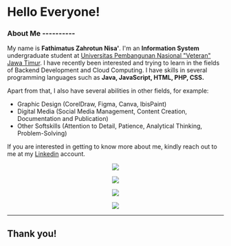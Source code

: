 # Hello Everyone! 

### About Me ----------
My name is **Fathimatus Zahrotun Nisa'**. I'm an **Information System** undergraduate student at [Universitas Pembangunan Nasional "Veteran" Jawa Timur](https://www.upnjatim.ac.id/). I have recently been interested and trying to learn in the fields of Backend Development and Cloud Computing. I have skills in several programming languages ​​such as **Java, JavaScript, HTML, PHP, CSS.**

Apart from that, I also have several abilities in other fields, for example: 
* Graphic Design (CorelDraw, Figma, Canva, IbisPaint)
* Digital Media (Social Media Management, Content Creation, Documentation and Publication)
* Other Softskills (Attention to Detail, Patience, Analytical Thinking, Problem-Solving)

If you are interested in getting to know more about me, kindly reach out to me at my [Linkedin](https://www.linkedin.com/in/fathimatus-zahrotun-nisa/) account. <br>

<p align="center"><a href="https://github.com/FathimatusZN"><img src="https://github-readme-stats.vercel.app/api?username=FathimatusZN&show_icons=true"></a></p>
<p align="center"><a href="https://github.com/FathimatusZN"><img src="https://github-readme-stats.vercel.app/api/top-langs/?username=FathimatusZN"></a></p> 
<p align="center"><a href="https://github.com/FathimatusZN"><img src="https://github-readme-streak-stats.herokuapp.com/?user=FathimatusZN"></a></p>

<p align="center">
  <img src="https://github-profile-summary-cards.vercel.app/api/cards/profile-details?username=FathimatusZN" />
</p>

------
## Thank you!
